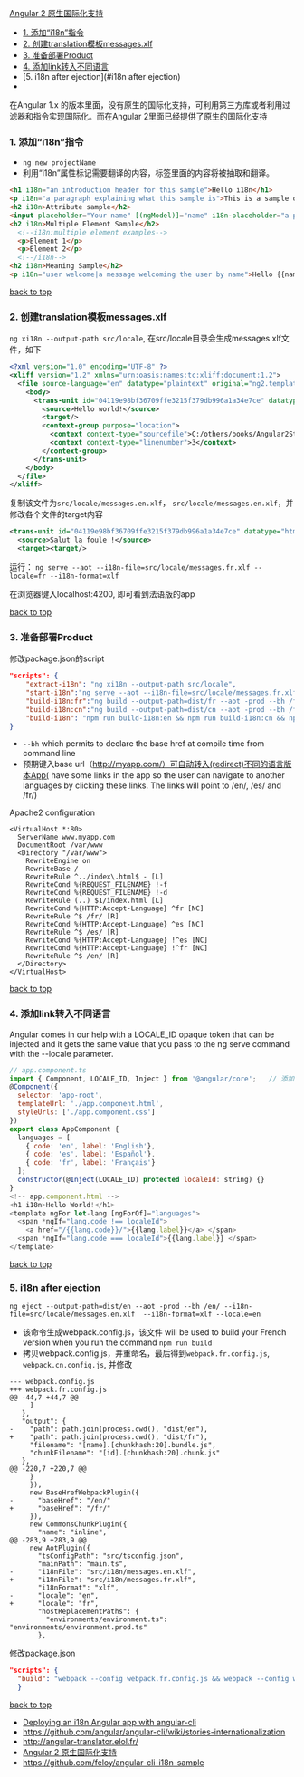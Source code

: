 [Angular 2 原生国际化支持](#top)

- [1. 添加“i18n”指令](#添加i18n指令)
- [2. 创建translation模板messages.xlf](#从模板抽取文本)
- [3. 准备部署Product](#添加语言支持)
- [4. 添加link转入不同语言](#加link转入不同语言)
- [5. i18n after ejection](#i18n after ejection)
- 

在Angular 1.x 的版本里面，没有原生的国际化支持，可利用第三方库或者利用过滤器和指令实现国际化。而在Angular 2里面已经提供了原生的国际化支持

<h3 id="添加i18n指令">1. 添加“i18n”指令</h3>

- `ng new projectName`
- 利用“i18n”属性标记需要翻译的内容，标签里面的内容将被抽取和翻译。

```html
<h1 i18n="an introduction header for this sample">Hello i18n</h1>  
<p i18n="a paragraph explaining what this sample is">This is a sample of internationalization in Angular2.</p>  
<h2 i18n>Attribute sample</h2>  
<input placeholder="Your name" [(ngModel)]="name" i18n-placeholder="a placeholder for field collecting the user's name">  
<h2 i18n>Multiple Element Sample</h2>  
  <!--i18n:multiple element examples-->  
  <p>Element 1</p>  
  <p>Element 2</p>  
  <!--/i18n-->  
<h2 i18n>Meaning Sample</h2>  
<p i18n="user welcome|a message welcoming the user by name">Hello {{name}}</p>  
```

[back to top](#top)

<h3 id="从模板抽取文本">2. 创建translation模板messages.xlf</h3>

`ng xi18n --output-path src/locale`, 在src/locale目录会生成messages.xlf文件，如下

```xml
<?xml version="1.0" encoding="UTF-8" ?>
<xliff version="1.2" xmlns="urn:oasis:names:tc:xliff:document:1.2">
  <file source-language="en" datatype="plaintext" original="ng2.template">
    <body>
      <trans-unit id="04119e98bf36709ffe3215f379db996a1a34e7ce" datatype="html">
        <source>Hello world!</source>
        <target/>
        <context-group purpose="location">
          <context context-type="sourcefile">C:/others/books/Angular2Study/angular-i18n/src/app/app.component.ts</context>
          <context context-type="linenumber">3</context>
        </context-group>
      </trans-unit>
    </body>
  </file>
</xliff>
```

复制该文件为`src/locale/messages.en.xlf`， `src/locale/messages.en.xlf`，并修改各个文件的target内容

```xml
<trans-unit id="04119e98bf36709ffe3215f379db996a1a34e7ce" datatype="html">
  <source>Salut la foule !</source>
  <target><target/>
```

运行： `ng serve --aot --i18n-file=src/locale/messages.fr.xlf --locale=fr --i18n-format=xlf`

在浏览器键入localhost:4200, 即可看到法语版的app

[back to top](#top)

<h3 id="添加语言支持">3. 准备部署Product</h3>

修改package.json的script

```json
"scripts": {
    "extract-i18n": "ng xi18n --output-path src/locale",
    "start-i18n":"ng serve --aot --i18n-file=src/locale/messages.fr.xlf --locale=fr --i18n-format=xlf",
    "build-i18n:fr":"ng build --output-path=dist/fr --aot -prod --bh /fr/ --i18n-file=src/locale/messages.fr.xlf --i18n-format=xlf --locale=fr",
    "build-i18n:cn":"ng build --output-path=dist/cn --aot -prod --bh /fr/ --i18n-file=src/locale/messages.cn.xlf --i18n-format=xlf --locale=cn",
    "build-i18n": "npm run build-i18n:en && npm run build-i18n:cn && npm run build-i18n:fr"
}
```

- `--bh` which permits to declare the base href at compile time from command line
- 预期键入base url（http://myapp.com/）可自动转入(redirect)不同的语言版本App(  have some links in the app so the user can navigate to another languages by clicking these links. The links will point to /en/, /es/ and /fr/)

Apache2 configuration

```
<VirtualHost *:80>
  ServerName www.myapp.com
  DocumentRoot /var/www
  <Directory "/var/www">
    RewriteEngine on
    RewriteBase /
    RewriteRule ^../index\.html$ - [L]
    RewriteCond %{REQUEST_FILENAME} !-f
    RewriteCond %{REQUEST_FILENAME} !-d
    RewriteRule (..) $1/index.html [L]
    RewriteCond %{HTTP:Accept-Language} ^fr [NC]
    RewriteRule ^$ /fr/ [R]
    RewriteCond %{HTTP:Accept-Language} ^es [NC]
    RewriteRule ^$ /es/ [R]
    RewriteCond %{HTTP:Accept-Language} !^es [NC]
    RewriteCond %{HTTP:Accept-Language} !^fr [NC]
    RewriteRule ^$ /en/ [R]
  </Directory>
</VirtualHost>
```

[back to top](#top)

<h3 id="加link转入不同语言">4. 添加link转入不同语言</h3>

Angular comes in our help with a LOCALE_ID opaque token that can be injected and it gets the same value that you pass to the ng serve command with the --locale parameter. 

```javascript
// app.component.ts
import { Component, LOCALE_ID, Inject } from '@angular/core';   // 添加LOCALE_ID token
@Component({
  selector: 'app-root',
  templateUrl: './app.component.html',
  styleUrls: ['./app.component.css']
})
export class AppComponent {
  languages = [
    { code: 'en', label: 'English'},
    { code: 'es', label: 'Español'},
    { code: 'fr', label: 'Français'}
  ];
  constructor(@Inject(LOCALE_ID) protected localeId: string) {}
}
<!-- app.component.html -->
<h1 i18n>Hello World!</h1>
<template ngFor let-lang [ngForOf]="languages">
  <span *ngIf="lang.code !== localeId">
    <a href="/{{lang.code}}/">{{lang.label}}</a> </span>
  <span *ngIf="lang.code === localeId">{{lang.label}} </span>
</template>
```

[back to top](#top)

<h3 id="i18n-after-ejection">5. i18n after ejection</h3>

`ng eject --output-path=dist/en --aot -prod --bh /en/ --i18n-file=src/locale/messages.en.xlf  --i18n-format=xlf --locale=en`

- 该命令生成webpack.config.js，该文件 will be used to build your French version when you run the command `npm run build`
- 拷贝webpack.config.js，并重命名，最后得到`webpack.fr.config.js`, `webpack.cn.config.js`, 并修改

```
--- webpack.config.js
+++ webpack.fr.config.js
@@ -44,7 +44,7 @@
     ]
   },
   "output": {
-    "path": path.join(process.cwd(), "dist/en"),
+    "path": path.join(process.cwd(), "dist/fr"),
     "filename": "[name].[chunkhash:20].bundle.js",
     "chunkFilename": "[id].[chunkhash:20].chunk.js"
   },
@@ -220,7 +220,7 @@
     }
     }),
     new BaseHrefWebpackPlugin({
-      "baseHref": "/en/"
+      "baseHref": "/fr/"
     }),
     new CommonsChunkPlugin({
       "name": "inline",
@@ -283,9 +283,9 @@
     new AotPlugin({
       "tsConfigPath": "src/tsconfig.json",
       "mainPath": "main.ts",
-      "i18nFile": "src/i18n/messages.en.xlf",
+      "i18nFile": "src/i18n/messages.fr.xlf",
       "i18nFormat": "xlf",
-      "locale": "en",
+      "locale": "fr",
       "hostReplacementPaths": {
         "environments/environment.ts": "environments/environment.prod.ts"
       },
```

修改package.json

```json
"scripts": {
  "build": "webpack --config webpack.fr.config.js && webpack --config webpack.en.config.js && webpack --config webpack.cn.config.js"
  }
```

[back to top](#top)

- [Deploying an i18n Angular app with angular-cli](https://medium.com/@feloy/deploying-an-i18n-angular-app-with-angular-cli-fc788f17e358)
- https://github.com/angular/angular-cli/wiki/stories-internationalization
- http://angular-translator.elol.fr/
- [Angular 2 原生国际化支持](http://blog.csdn.net/spring1208/article/details/57182543)
- https://github.com/feloy/angular-cli-i18n-sample
